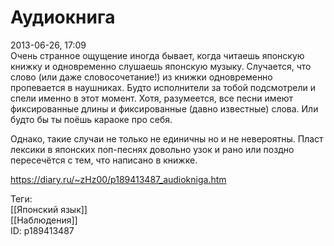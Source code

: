 Аудиокнига
===========

   
 2013-06-26, 17:09   
  Очень странное ощущение иногда бывает, когда читаешь японскую книжку и одновременно слушаешь японскую музыку. Случается, что слово (или даже словосочетание!) из книжки одновременно пропевается в наушниках. Будто исполнители за тобой подсмотрели и спели именно в этот момент. Хотя, разумеется, все песни имеют фиксированные длины и фиксированные (давно известные) слова. Или будто бы ты поёшь караоке про себя.   
   
 Однако, такие случаи не только не единичны но и не невероятны. Пласт лексики в японских поп-песнях довольно узок и рано или поздно пересечётся с тем, что написано в книжке.   
    
 <https://diary.ru/~zHz00/p189413487_audiokniga.htm>   
   
 Теги:   
 [[Японский язык]]   
 [[Наблюдения]]   
 ID: p189413487